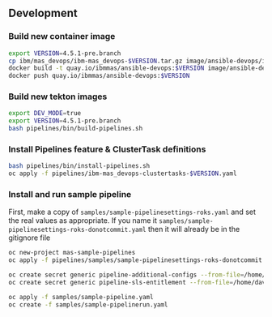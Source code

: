 ## Development


### Build new container image
```bash
export VERSION=4.5.1-pre.branch
cp ibm/mas_devops/ibm-mas_devops-$VERSION.tar.gz image/ansible-devops/ibm-mas_devops.tar.gz
docker build -t quay.io/ibmmas/ansible-devops:$VERSION image/ansible-devops
docker push quay.io/ibmmas/ansible-devops:$VERSION
```


### Build new tekton images
```bash
export DEV_MODE=true
export VERSION=4.5.1-pre.branch
bash pipelines/bin/build-pipelines.sh
```

### Install Pipelines feature & ClusterTask definitions
```bash
bash pipelines/bin/install-pipelines.sh
oc apply -f pipelines/ibm-mas_devops-clustertasks-$VERSION.yaml
```

### Install and run sample pipeline
First, make a copy of `samples/sample-pipelinesettings-roks.yaml` and set the real values as appropriate.  If you name it `samples/sample-pipelinesettings-roks-donotcommit.yaml` then it will already be in the gitignore file

```bash
oc new-project mas-sample-pipelines
oc apply -f pipelines/samples/sample-pipelinesettings-roks-donotcommit.yaml

oc create secret generic pipeline-additional-configs --from-file=/home/david/masconfig/workspace_masdev.yaml
oc create secret generic pipeline-sls-entitlement --from-file=/home/david/masconfig/entitlement.lic

oc apply -f samples/sample-pipeline.yaml
oc create -f samples/sample-pipelinerun.yaml
```
